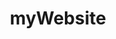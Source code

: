 ---
title: myWebsite
name: myWebsite
desc: myWebsite ist hier
category: [Frontend]
language: [Vue.js]
framework: [Nuxt.js]
datum: 2022
img:
link: https://github.com/JoKraken/myWebsite
---